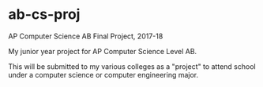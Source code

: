 # ab-cs-proj
AP Computer Science AB Final Project, 2017-18

My junior year project for AP Computer Science Level AB.

This will be submitted to my various colleges as a "project" to attend school under a computer science or computer engineering major.
